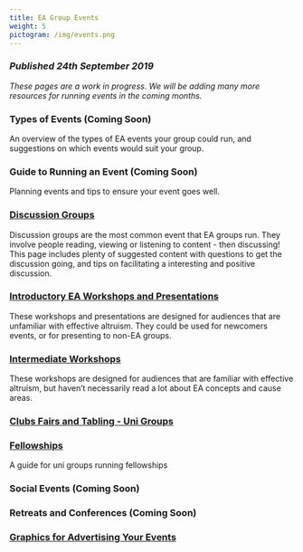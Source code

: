 ```yaml
---
title: EA Group Events
weight: 5
pictogram: /img/events.png
---
```

### _Published 24th September 2019_

_These pages are a work in progress. We will be adding many more resources for running events in the coming months._ 

### Types of Events (Coming Soon)
An overview of the types of EA events your group could run, and suggestions on which events would suit your group. 

### Guide to Running an Event (Coming Soon)
Planning events and tips to ensure your event goes well. 

### [Discussion Groups](/events/discussions/) 
Discussion groups are the most common event that EA groups run. They involve people reading, viewing or listening to content - then discussing! This page includes plenty of suggested content with questions to get the discussion going, and tips on facilitating a interesting and positive discussion.


### [Introductory EA Workshops and Presentations](/events/intro/)
These workshops and presentations are designed for audiences that are unfamiliar with effective altruism. They could be used for newcomers events, or for presenting to non-EA groups. 

### [Intermediate Workshops](/events/intro/)
These workshops are designed for audiences that are familiar with effective altruism, but haven’t necessarily read a lot about EA concepts and cause areas. 


### [Clubs Fairs and Tabling - Uni Groups](/events/clubs-fair/)

### [Fellowships](/events/fellowships)
A guide for uni groups running fellowships


### Social Events (Coming Soon)

### Retreats and Conferences (Coming Soon)

### [Graphics for Advertising Your Events](/graphics/)
